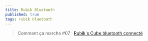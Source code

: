 ```yaml
---
title: Rubik Bluetooth
published: true
tags: rubik bluetooth
---
```

> Comment ça marche #07 : [Rubik's Cube bluetooth connecté](https://www.youtube.com/watch?v=LQNGl7yHk3Y)
